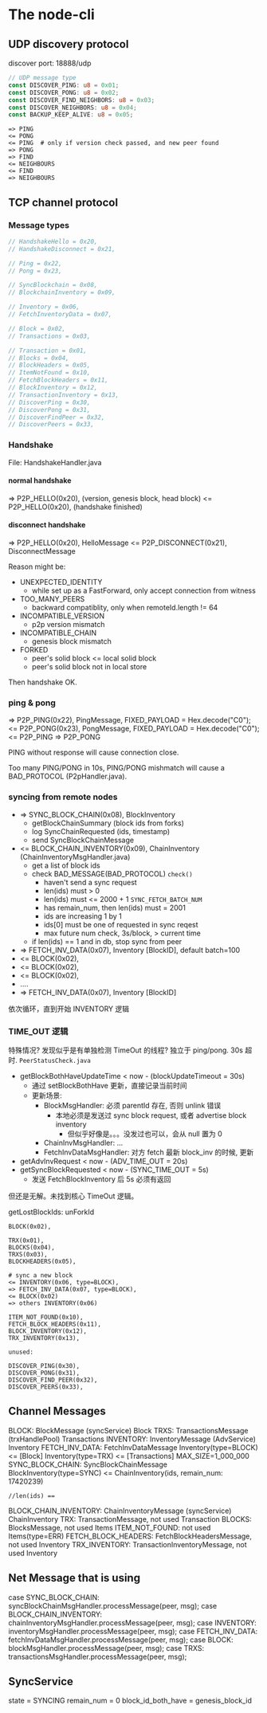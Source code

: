 # The node-cli

## UDP discovery protocol

discover port: 18888/udp

```rust
// UDP message type
const DISCOVER_PING: u8 = 0x01;
const DISCOVER_PONG: u8 = 0x02;
const DISCOVER_FIND_NEIGHBORS: u8 = 0x03;
const DISCOVER_NEIGHBORS: u8 = 0x04;
const BACKUP_KEEP_ALIVE: u8 = 0x05;
```

```text
=> PING
<= PONG
<= PING  # only if version check passed, and new peer found
=> PONG
=> FIND
<= NEIGHBOURS
<= FIND
=> NEIGHBOURS
```

## TCP channel protocol

### Message types

```rust
// HandshakeHello = 0x20,
// HandshakeDisconnect = 0x21,

// Ping = 0x22,
// Pong = 0x23,

// SyncBlockchain = 0x08,
// BlockchainInventory = 0x09,

// Inventory = 0x06,
// FetchInventoryData = 0x07,

// Block = 0x02,
// Transactions = 0x03,

// Transaction = 0x01,
// Blocks = 0x04,
// BlockHeaders = 0x05,
// ItemNotFound = 0x10,
// FetchBlockHeaders = 0x11,
// BlockInventory = 0x12,
// TransactionInventory = 0x13,
// DiscoverPing = 0x30,
// DiscoverPong = 0x31,
// DiscoverFindPeer = 0x32,
// DiscoverPeers = 0x33,
```

### Handshake

File: HandshakeHandler.java

#### normal handshake

=> P2P_HELLO(0x20),      (version, genesis block, head block)
<= P2P_HELLO(0x20),
(handshake finished)

#### disconnect handshake

=> P2P_HELLO(0x20),       HelloMessage
<= P2P_DISCONNECT(0x21),  DisconnectMessage

Reason might be:

- UNEXPECTED_IDENTITY
  - while set up as a FastForward, only accept connection from witness
- TOO_MANY_PEERS
  - backward compatiblity, only when remoteId.length != 64
- INCOMPATIBLE_VERSION
  - p2p version mismatch
- INCOMPATIBLE_CHAIN
  - genesis block mismatch
- FORKED
  - peer's solid block <= local solid block
  - peer's solid block not in local store

Then handshake OK.

### ping & pong

=> P2P_PING(0x22),  PingMessage, FIXED_PAYLOAD = Hex.decode("C0");
<= P2P_PONG(0x23),  PongMessage, FIXED_PAYLOAD = Hex.decode("C0");
<= P2P_PING
=> P2P_PONG

PING without response will cause connection close.

Too many PING/PONG in 10s, PING/PONG mishmatch will cause a BAD_PROTOCOL (P2pHandler.java).

### syncing from remote nodes

- => SYNC_BLOCK_CHAIN(0x08),        BlockInventory
  - getBlockChainSummary (block ids from forks)
  - log SyncChainRequested (ids, timestamp)
  - send SyncBlockChainMessage
- <= BLOCK_CHAIN_INVENTORY(0x09),   ChainInventory  (ChainInventoryMsgHandler.java)
  - get a list of block ids
  - check BAD_MESSAGE(BAD_PROTOCOL)  `check()`
    - haven't send a sync request
    - len(ids) must > 0
    - len(ids) must <= 2000 + 1  `SYNC_FETCH_BATCH_NUM`
    - has remain_num, then len(ids) must = 2001
    - ids are increasing 1 by 1
    - ids[0] must be one of requested in sync reqest
    - max future num check, 3s/block, > current time
  - if len(ids) == 1 and in db, stop sync from peer
- => FETCH_INV_DATA(0x07),          Inventory [BlockID], default batch=100
- <= BLOCK(0x02),
- <= BLOCK(0x02),
- <= BLOCK(0x02),
- ....
- => FETCH_INV_DATA(0x07),          Inventory [BlockID]

依次循环，直到开始 INVENTORY 逻辑

### TIME_OUT 逻辑

特殊情况? 发现似乎是有单独检测 TimeOut 的线程? 独立于 ping/pong. 30s 超时.
`PeerStatusCheck.java`

- getBlockBothHaveUpdateTime < now - (blockUpdateTimeout = 30s)
  - 通过 setBlockBothHave 更新，直接记录当前时间
  - 更新场景:
    - BlockMsgHandler: 必须 parentId 存在, 否则 unlink 错误
      - 本地必须是发送过 sync block request, 或者 advertise block inventory
        - 但似乎好像是。。。没发过也可以，会从 null 置为 0
    - ChainInvMsgHandler: ...
    - FetchInvDataMsgHandler: 对方 fetch 最新 block_inv 的时候, 更新
- getAdvInvRequest < now - (ADV_TIME_OUT = 20s)
- getSyncBlockRequested < now - (SYNC_TIME_OUT = 5s)
  - 发送 FetchBlockInventory 后 5s 必须有返回

但还是无解。未找到核心 TimeOut 逻辑。

getLostBlockIds: unForkId

```text
BLOCK(0x02),

TRX(0x01),
BLOCKS(0x04),
TRXS(0x03),
BLOCKHEADERS(0x05),

# sync a new block
<= INVENTORY(0x06, type=BLOCK),
=> FETCH_INV_DATA(0x07, type=BLOCK),
<= BLOCK(0x02)
=> others INVENTORY(0x06)

ITEM_NOT_FOUND(0x10),
FETCH_BLOCK_HEADERS(0x11),
BLOCK_INVENTORY(0x12),
TRX_INVENTORY(0x13),

unused:

DISCOVER_PING(0x30),
DISCOVER_PONG(0x31),
DISCOVER_FIND_PEER(0x32),
DISCOVER_PEERS(0x33),
```

## Channel Messages

BLOCK: BlockMessage (syncService)
    Block
TRXS: TransactionsMessage (trxHandlePool)
    Transactions
INVENTORY: InventoryMessage (AdvService)
    Inventory
FETCH_INV_DATA: FetchInvDataMessage
    Inventory(type=BLOCK) <= [Block]
    Inventory(type=TRX) <= [Transactions] MAX_SIZE=1_000_000
SYNC_BLOCK_CHAIN: SyncBlockChainMessage
    BlockInventory(type=SYNC) <= ChainInventory(ids, remain_num: 17420239)

    //len(ids) ==
BLOCK_CHAIN_INVENTORY: ChainInventoryMessage (syncService)
    ChainInventory
TRX: TransactionMessage, not used
    Transaction
BLOCKS: BlocksMessage, not used
    Items
ITEM_NOT_FOUND: not used
    Items(type=ERR)
FETCH_BLOCK_HEADERS: FetchBlockHeadersMessage, not used
    Inventory
TRX_INVENTORY: TransactionInventoryMessage, not used
    Inventory

## Net Message that is using
case SYNC_BLOCK_CHAIN:
  syncBlockChainMsgHandler.processMessage(peer, msg);
case BLOCK_CHAIN_INVENTORY:
  chainInventoryMsgHandler.processMessage(peer, msg);
case INVENTORY:
  inventoryMsgHandler.processMessage(peer, msg);
case FETCH_INV_DATA:
  fetchInvDataMsgHandler.processMessage(peer, msg);
case BLOCK:
  blockMsgHandler.processMessage(peer, msg);
case TRXS:
  transactionsMsgHandler.processMessage(peer, msg);


## SyncService

state = SYNCING
remain_num = 0
block_id_both_have = genesis_block_id
